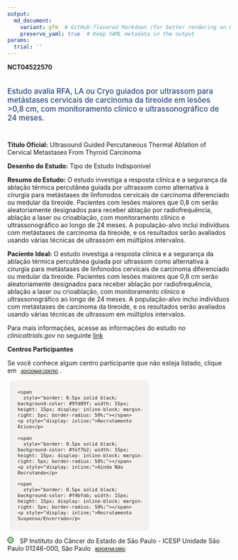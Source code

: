 ```yaml
---
output: 
  md_document:
    variant: gfm  # GitHub-flavored Markdown (for better rendering on GitHub)
    preserve_yaml: true  # Keep YAML metadata in the output
params:
  trial: ''
---
```


**NCT04522570**

<div style="padding: 5px 5px 5px 0px; font-size: 1.20em; font-weight: 500; color: #2E4A7F; text-align: left; margin-bottom: 20px">

Estudo avalia RFA, LA ou Cryo guiados por ultrassom para metástases
cervicais de carcinoma da tireoide em lesões \>0,8 cm, com monitoramento
clínico e ultrassonográfico de 24 meses.

</div>

**Título Oficial:** Ultrasound Guided Percutaneous Thermal Ablation of
Cervical Metastases From Thyroid Carcinoma

**Desenho do Estudo:** Tipo de Estudo Indisponivel

**Resumo do Estudo:** O estudo investiga a resposta clínica e a
segurança da ablação térmica percutânea guiada por ultrassom como
alternativa à cirurgia para metástases de linfonodos cervicais de
carcinoma diferenciado ou medular da tireoide. Pacientes com lesões
maiores que 0,8 cm serão aleatoriamente designados para receber ablação
por radiofrequência, ablação a laser ou crioablação, com monitoramento
clínico e ultrassonográfico ao longo de 24 meses. A população-alvo
inclui indivíduos com metástases de carcinoma da tireoide, e os
resultados serão avaliados usando várias técnicas de ultrassom em
múltiplos intervalos.

**Paciente Ideal:** O estudo investiga a resposta clínica e a segurança
da ablação térmica percutânea guiada por ultrassom como alternativa à
cirurgia para metástases de linfonodos cervicais de carcinoma
diferenciado ou medular da tireoide. Pacientes com lesões maiores que
0,8 cm serão aleatoriamente designados para receber ablação por
radiofrequência, ablação a laser ou crioablação, com monitoramento
clínico e ultrassonográfico ao longo de 24 meses. A população-alvo
inclui indivíduos com metástases de carcinoma da tireoide, e os
resultados serão avaliados usando várias técnicas de ultrassom em
múltiplos intervalos.

Para mais informações, acesse as informações do estudo no
*clinicaltrials.gov* no seguinte
[link](https://clinicaltrials.gov/ct2/show/NCT04522570)

**Centros Participantes**

Se você conhece algum centro participante que não esteja listado, clique
em
<span style="color: #2E4A7F; margin-left: 2px; padding: 4px; background-color: #f3f2f1; border-radius: 8px; font-weight: 500; font-size: 0.6em"><a
href="https://flazar.shinyapps.io/formsapp?study_nct_id=NCT04522570&amp;location_id=N%2FA&amp;location_full_name=N%2FA&amp;form_type=Adicionar%20Centro"
target="_blank">ADICIONAR CENTRO</a></span>.

<div style="margin-bottom: 8px; margin-left: 5px; padding: 8px; max-width: 300px; background-color: #f3f2f1; border-radius: 8px; font-size: 0.9em">

<div style="margin-left: 10px;">

    <span 
      style="border: 0.5px solid black; background-color: #9fd89f; width: 15px; height: 15px; display: inline-block; margin-right: 5px; border-radius: 50%;"></span>
    <p style="display: inline;">Recrutamento Ativo</p>

</div>

<div style="margin-left: 10px;">

    <span 
      style="border: 0.5px solid black; background-color: #fef7b2; width: 15px; height: 15px; display: inline-block; margin-right: 5px; border-radius: 50%;"></span>
    <p style="display: inline;">Ainda Não Recrutando</p>

</div>

<div style="margin-left: 10px;">

    <span 
      style="border: 0.5px solid black; background-color: #f4bfab; width: 15px; height: 15px; display: inline-block; margin-right: 5px; border-radius: 50%;"></span>
    <p style="display: inline;">Recrutamento Suspenso/Encerrado</p>

</div>

</div>

<div style="margin: 0px;">

<span style="border: 0.5px solid black; display: inline-block; width: 12px; height: 12px; border-radius: 50%; margin-right: 10px; padding-bottom: 0px; background-color: #9fd89f;"></span>
SP Instituto do Câncer do Estado de São Paulo - ICESP Unidade São Paulo
01246-000, São Paulo
<span style="color: #2E4A7F; margin-left: 2px; padding: 4px; background-color: #f3f2f1; border-radius: 8px; font-weight: 500; font-size: 0.6em"><a
href="https://flazar.shinyapps.io/formsapp?study_nct_id=NCT04522570&amp;location_id=INSTITUTODOCANCERDOESTADODESAOPAULOSAOPAULO01246000BRAZIL&amp;location_full_name=Instituto%20do%20C%C3%A2ncer%20do%20Estado%20de%20S%C3%A3o%20Paulo%20-%20ICESP%20Unidade%20S%C3%A3o%20Paulo%2C%2001246-000%2C%20S%C3%A3o%20Paulo&amp;form_type=Reportar%20Erro"
target="_blank">REPORTAR ERRO</a></span>

</div>
